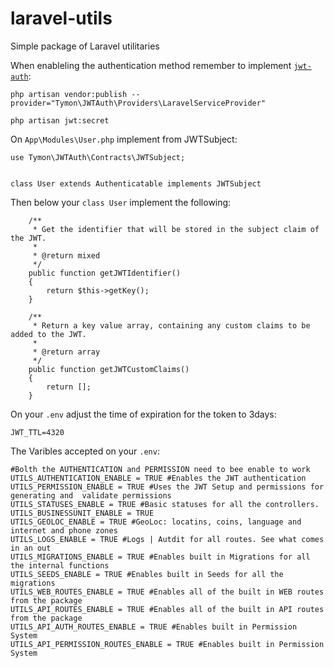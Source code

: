 # laravel-utils
Simple package of Laravel utilitaries 


When enableling the authentication method remember to implement [`jwt-auth`](https://jwt-auth.readthedocs.io/en/develop/): 

```
php artisan vendor:publish --provider="Tymon\JWTAuth\Providers\LaravelServiceProvider"  
```

```
php artisan jwt:secret
```

On `App\Modules\User.php` implement from JWTSubject:

```
use Tymon\JWTAuth\Contracts\JWTSubject;


class User extends Authenticatable implements JWTSubject 
```

Then below your `class User` implement the following: 
```
    /**
     * Get the identifier that will be stored in the subject claim of the JWT.
     *
     * @return mixed
     */
    public function getJWTIdentifier()
    {
        return $this->getKey();
    }

    /**
     * Return a key value array, containing any custom claims to be added to the JWT.
     *
     * @return array
     */
    public function getJWTCustomClaims()
    {
        return [];
    }
```


On your `.env` adjust the time of expiration for the token to 3days:

```
JWT_TTL=4320
```

The Varibles accepted on your `.env`: 

```
#Bolth the AUTHENTICATION and PERMISSION need to bee enable to work
UTILS_AUTHENTICATION_ENABLE = TRUE #Enables the JWT authentication
UTILS_PERMISSION_ENABLE = TRUE #Uses the JWT Setup and permissions for generating and  validate permissions
UTILS_STATUSES_ENABLE = TRUE #Basic statuses for all the controllers.
UTILS_BUSINESSUNIT_ENABLE = TRUE
UTILS_GEOLOC_ENABLE = TRUE #GeoLoc: locatins, coins, language and internet and phone zones
UTILS_LOGS_ENABLE = TRUE #Logs | Autdit for all routes. See what comes in an out
UTILS_MIGRATIONS_ENABLE = TRUE #Enables built in Migrations for all the internal functions
UTILS_SEEDS_ENABLE = TRUE #Enables built in Seeds for all the migrations
UTILS_WEB_ROUTES_ENABLE = TRUE #Enables all of the built in WEB routes from the package
UTILS_API_ROUTES_ENABLE = TRUE #Enables all of the built in API routes from the package
UTILS_API_AUTH_ROUTES_ENABLE = TRUE #Enables built in Permission System
UTILS_API_PERMISSION_ROUTES_ENABLE = TRUE #Enables built in Permission System
```